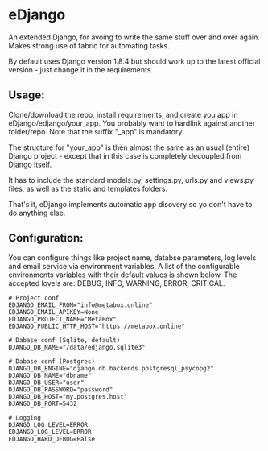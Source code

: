 # eDjango

An extended Django, for avoing to write the same stuff over and over again. Makes strong use of fabric for automating tasks.

By default uses Django version 1.8.4 but should work up to the latest official version - just change it in the requirements.


Usage:
------

Clone/download the repo, install requirements, and create you app in eDjango/edjango/your_app. You probably want to hardlink against another folder/repo. Note that the suffix "_app" is mandatory.


The structure for "your_app" is then almost the same as an usual (entire) Django project - except that in this case is completely decoupled from Django itself.


It has to include the standard models.py, settings.py, urls.py and views.py files, as well as the static and templates folders.

That's it, eDjango implements automatic app disovery so yo don't have to do anything else.


Configuration:
------

You can configure things like project name, databse parameters, log levels and email service via environment variables. A list of the configurable environments variables with their default values is shown below. The accepted lovels are: DEBUG, INFO, WARNING, ERROR, CRITICAL.


	# Project conf
    EDJANGO_EMAIL_FROM="info@metabox.online"
    EDJANGO_EMAIL_APIKEY=None
    EDJANGO_PROJECT_NAME="MetaBox"
    EDJANGO_PUBLIC_HTTP_HOST="https://metabox.online"

	# Dabase conf (Sqlite, default)
	DJANGO_DB_NAME="/data/edjango.sqlite3"

	# Dabase conf (Postgres)
	DJANGO_DB_ENGINE="django.db.backends.postgresql_psycopg2"
	DJANGO_DB_NAME="dbname"
	DJANGO_DB_USER="user"
	DJANGO_DB_PASSWORD="password"
	DJANGO_DB_HOST="my.postgres.host"
	DJANGO_DB_PORT=5432

	# Logging
	DJANGO_LOG_LEVEL=ERROR
	EDJANGO_LOG_LEVEL=ERROR
	EDJANGO_HARD_DEBUG=False
	

	






